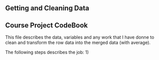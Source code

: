 ## Getting and Cleaning Data 
## Course Project CodeBook

This file describes the data, variables and any work that I have donne to clean and transform the row data into the merged data (with average).  

The following steps describes the job:
1)
